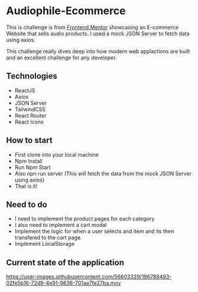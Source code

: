 # Audiophile-Ecommerce
This is challenge is from [Frontend Mentor](https://www.frontendmentor.io/challenges/audiophile-ecommerce-website-C8cuSd_wx/hub/audiophile-ecommerce-website-zuuXXrAJu) showcasing an E-commerce Website that sells audio products. I used a mock JSON Server to fetch data using axios.

This challenge really dives deep into how modern web applactions are built and an excellent challenge for any developer.

## Technologies
- ReactJS
- Axios
- JSON Server
- TailwindCSS
- React Router
- React Icons

## How to start
- First clone into your local machine
- Npm Install
- Run Npm Start
- Also npn run server (This will fetch the data from the mock JSON Server using axios)
- That is it!

## Need to do
- I need to implement the product pages for each category
- I also need to implement a cart modal 
- Implement the logic for when a user selects and item and its then transfered to the cart page.
- Implement LocalStorage

## Current state of the application
https://user-images.githubusercontent.com/56603329/196789493-02fe5b16-72d9-4e91-9836-701aa7fe27ba.mov


